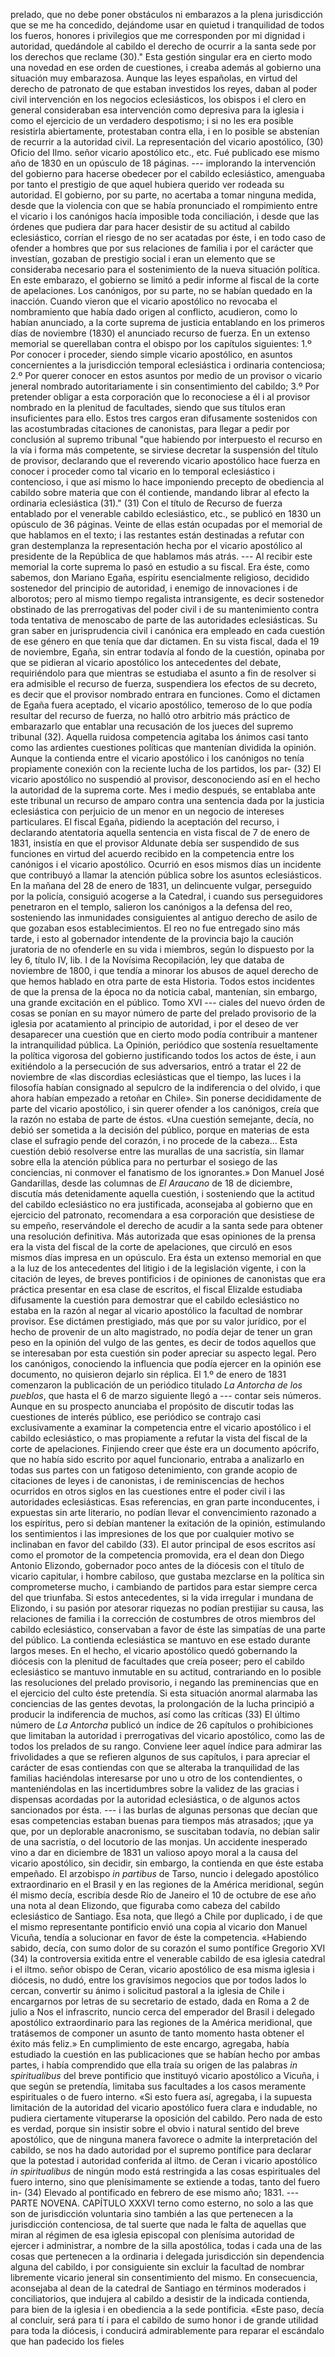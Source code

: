 prelado, que no debe poner obstáculos ni embarazos a la plena jurisdicción que se me ha concedido, dejándome usar en quietud i tranquilidad de todos los fueros, honores i privilegios que me corresponden por mi dignidad i autoridad, quedándole al cabildo el derecho de ocurrir a la santa sede por los derechos que reclame (30)." Esta gestión singular era en cierto modo una novedad en ese orden de cuestiones, i creaba además al gobierno una situación muy embarazosa. Aunque las leyes españolas, en virtud del derecho de patronato de que estaban investidos los reyes, daban al poder civil intervención en los negocios eclesiásticos, los obispos i el clero en general consideraban esa intervención como depresiva para la iglesia i como el ejercicio de un verdadero despotismo; i si no les era posible resistirla abiertamente, protestaban contra ella, i en lo posible se abstenían de recurrir a la autoridad civil. La representación del vicario apostólico, (30) Oficio del Ilmo. señor vicario apostólico etc., etc. Fué publicado ese mismo año de 1830 en un opúsculo de 18 páginas. --- implorando la intervención del gobierno para hacerse obedecer por el cabildo eclesiástico, amenguaba por tanto el prestigio de que aquel hubiera querido ver rodeada su autoridad. El gobierno, por su parte, no acertaba a tomar ninguna medida, desde que la violencia con que se había pronunciado el rompimiento entre el vicario i los canónigos hacía imposible toda conciliación, i desde que las órdenes que pudiera dar para hacer desistir de su actitud al cabildo eclesiástico, corrían el riesgo de no ser acatadas por éste, i en todo caso de ofender a hombres que por sus relaciones de familia i por el carácter que investían, gozaban de prestigio social i eran un elemento que se consideraba necesario para el sostenimiento de la nueva situación política. En este embarazo, el gobierno se limitó a pedir informe al fiscal de la corte de apelaciones. Los canónigos, por su parte, no se habían quedado en la inacción. Cuando vieron que el vicario apostólico no revocaba el nombramiento que había dado origen al conflicto, acudieron, como lo habían anunciado, a la corte suprema de justicia entablando en los primeros días de noviembre (1830) el anunciado recurso de fuerza. En un extenso memorial se querellaban contra el obispo por los capítulos siguientes: 1.º Por conocer i proceder, siendo simple vicario apostólico, en asuntos concernientes a la jurisdicción temporal eclesiástica i ordinaria contenciosa; 2.º Por querer conocer en estos asuntos por medio de un provisor o vicario jeneral nombrado autoritariamente i sin consentimiento del cabildo; 3.º Por pretender obligar a esta corporación que lo reconociese a él i al provisor nombrado en la plenitud de facultades, siendo que sus títulos eran insuficientes para ello. Estos tres cargos eran difusamente sostenidos con las acostumbradas citaciones de canonistas, para llegar a pedir por conclusión al supremo tribunal "que habiendo por interpuesto el recurso en la vía i forma más competente, se sirviese decretar la suspensión del título de provisor, declarando que el reverendo vicario apostólico hace fuerza en conocer i proceder como tal vicario en lo temporal eclesiástico i contencioso, i que así mismo lo hace imponiendo precepto de obediencia al cabildo sobre materia que con él contiende, mandando librar al efecto la ordinaria eclesiástica (31)." (31) Con el título de Recurso de fuerza entablado por el venerable cabildo eclesiástico, etc., se publicó en 1830 un opúsculo de 36 páginas. Veinte de ellas están ocupadas por el memorial de que hablamos en el texto; i las restantes están destinadas a refutar con gran destemplanza la representación hecha por el vicario apostólico al presidente de la República de que hablamos más atrás. --- Al recibir este memorial la corte suprema lo pasó en estudio a su fiscal. Era éste, como sabemos, don Mariano Egaña, espíritu esencialmente religioso, decidido sostenedor del principio de autoridad, i enemigo de innovaciones i de alborotos; pero al mismo tiempo regalista intransigente, es decir sostenedor obstinado de las prerrogativas del poder civil i de su mantenimiento contra toda tentativa de menoscabo de parte de las autoridades eclesiásticas. Su gran saber en jurisprudencia civil i canónica era empleado en cada cuestión de ese género en que tenía que dar dictamen. En su vista fiscal, dada el 19 de noviembre, Egaña, sin entrar todavía al fondo de la cuestión, opinaba por que se pidieran al vicario apostólico los antecedentes del debate, requiriéndolo para que mientras se estudiaba el asunto a fin de resolver si era admisible el recurso de fuerza, suspendiera los efectos de su decreto, es decir que el provisor nombrado entrara en funciones. Como el dictamen de Egaña fuera aceptado, el vicario apostólico, temeroso de lo que podía resultar del recurso de fuerza, no halló otro arbitrio más práctico de embarazarlo que entablar una recusación de los jueces del supremo tribunal (32). Aquella ruidosa competencia agitaba los ánimos casi tanto como las ardientes cuestiones políticas que mantenían dividida la opinión. Aunque la contienda entre el vicario apostólico i los canónigos no tenía propiamente conexión con la reciente lucha de los partidos, los par- (32) El vicario apostólico no suspendió al provisor, desconociendo así en el hecho la autoridad de la suprema corte. Mes i medio después, se entablaba ante este tribunal un recurso de amparo contra una sentencia dada por la justicia eclesiástica con perjuicio de un menor en un negocio de intereses particulares. El fiscal Egaña, pidiendo la aceptación del recurso, i declarando atentatoria aquella sentencia en vista fiscal de 7 de enero de 1831, insistía en que el provisor Aldunate debía ser suspendido de sus funciones en virtud del acuerdo recibido en la competencia entre los canónigos i el vicario apostólico. Ocurrió en esos mismos días un incidente que contribuyó a llamar la atención pública sobre los asuntos eclesiásticos. En la mañana del 28 de enero de 1831, un delincuente vulgar, perseguido por la policía, consiguió acogerse a la Catedral, i cuando sus perseguidores penetraron en el templo, salieron los canónigos a la defensa del reo, sosteniendo las inmunidades consiguientes al antiguo derecho de asilo de que gozaban esos establecimientos. El reo no fue entregado sino más tarde, i esto al gobernador intendente de la provincia bajo la caución juratoria de no ofenderle en su vida i miembros, según lo dispuesto por la ley 6, título IV, lib. I de la Novísima Recopilación, ley que databa de noviembre de 1800, i que tendía a minorar los abusos de aquel derecho de que hemos hablado en otra parte de esta Historia. Todos estos incidentes de que la prensa de la época no da noticia cabal, mantenían, sin embargo, una grande excitación en el público. Tomo XVI --- ciales del nuevo órden de cosas se ponían en su mayor número de parte del prelado provisorio de la iglesia por acatamiento al principio de autoridad, i por el deseo de ver desaparecer una cuestión que en cierto modo podía contribuir a mantener la intranquilidad pública. La Opinión, periódico que sostenía resueltamente la política vigorosa del gobierno justificando todos los actos de éste, i aun exitiéndolo a la persecución de sus adversarios, entró a tratar el 22 de noviembre de «las discordias eclesiásticas que el tiempo, las luces i la filosofía habían consignado al sepulcro de la indiferencia o del olvido, i que ahora habían empezado a retoñar en Chile». Sin ponerse decididamente de parte del vicario apostólico, i sin querer ofender a los canónigos, creía que la razón no estaba de parte de éstos. «Una cuestión semejante, decía, no debió ser sometida a la decisión del público, porque en materias de esta clase el sufragio pende del corazón, i no procede de la cabeza... Esta cuestión debió resolverse entre las murallas de una sacristía, sin llamar sobre ella la atención pública para no perturbar el sosiego de las conciencias, ni conmover el fanatismo de los ignorantes.» Don Manuel José Gandarillas, desde las columnas de *El Araucano* de 18 de diciembre, discutía más detenidamente aquella cuestión, i sosteniendo que la actitud del cabildo eclesiástico no era justificada, aconsejaba al gobierno que en ejercicio del patronato, recomendara a esa corporación que desistiese de su empeño, reservándole el derecho de acudir a la santa sede para obtener una resolución definitiva. Más autorizada que esas opiniones de la prensa era la vista del fiscal de la corte de apelaciones, que circuló en esos mismos días impresa en un opúsculo. Era ésta un extenso memorial en que a la luz de los antecedentes del litigio i de la legislación vigente, i con la citación de leyes, de breves pontificios i de opiniones de canonistas que era práctica presentar en esa clase de escritos, el fiscal Elizalde estudiaba difusamente la cuestión para demostrar que el cabildo eclesiástico no estaba en la razón al negar al vicario apostólico la facultad de nombrar provisor. Ese dictámen prestigiado, más que por su valor jurídico, por el hecho de provenir de un alto magistrado, no podía dejar de tener un gran peso en la opinión del vulgo de las gentes, es decir de todos aquellos que se interesaban por esta cuestión sin poder apreciar su aspecto legal. Pero los canónigos, conociendo la influencia que podía ejercer en la opinión ese documento, no quisieron dejarlo sin réplica. El 1.º de enero de 1831 comenzaron la publicación de un periódico titulado *La Antorcha de los pueblos*, que hasta el 6 de marzo siguiente llegó a --- contar seis números. Aunque en su prospecto anunciaba el propósito de discutir todas las cuestiones de interés público, ese periódico se contrajo casi exclusivamente a examinar la competencia entre el vicario apostólico i el cabildo eclesiástico, o mas propiamente a refutar la vista del fiscal de la corte de apelaciones. Finjiendo creer que éste era un documento apócrifo, que no había sido escrito por aquel funcionario, entraba a analizarlo en todas sus partes con un fatigoso detenimiento, con grande acopio de citaciones de leyes i de canonistas, i de reminiscencias de hechos ocurridos en otros siglos en las cuestiones entre el poder civil i las autoridades eclesiásticas. Esas referencias, en gran parte inconducentes, i expuestas sin arte literario, no podían llevar el convencimiento razonado a los espíritus, pero si debían mantener la exitación de la opinión, estimulando los sentimientos i las impresiones de los que por cualquier motivo se inclinaban en favor del cabildo (33). El autor principal de esos escritos así como el promotor de la competencia promovida, era el dean don Diego Antonio Elizondo, gobernador poco antes de la diócesis con el título de vicario capitular, i hombre cabiloso, que gustaba mezclarse en la política sin comprometerse mucho, i cambiando de partidos para estar siempre cerca del que triunfaba. Si estos antecedentes, si la vida irregular i mundana de Elizondo, i su pasión por atesorar riquezas no podían prestijiar su causa, las relaciones de familia i la corrección de costumbres de otros miembros del cabildo eclesiástico, conservaban a favor de éste las simpatías de una parte del público. La contienda eclesiástica se mantuvo en ese estado durante largos meses. En el hecho, el vicario apostólico quedó gobernando la diócesis con la plenitud de facultades que creía poseer; pero el cabildo eclesiástico se mantuvo inmutable en su actitud, contrariando en lo posible las resoluciones del prelado provisorio, i negando las preminencias que en el ejercicio del culto éste pretendía. Si esta situación anormal alarmaba las conciencias de las gentes devotas, la prolongación de la lucha principió a producir la indiferencia de muchos, así como las críticas (33) El último número de *La Antorcha* publicó un índice de 26 capítulos o prohibiciones que limitaban la autoridad i prerrogativas del vicario apostólico, como las de todos los prelados de su rango. Conviene leer aquel índice para admirar las frivolidades a que se refieren algunos de sus capítulos, i para apreciar el carácter de esas contiendas con que se alteraba la tranquilidad de las familias haciéndolas interesarse por uno u otro de los contendientes, o manteniéndolas en las incertidumbres sobre la validez de las gracias i dispensas acordadas por la autoridad eclesiástica, o de algunos actos sancionados por ésta. --- i las burlas de algunas personas que decían que esas competencias estaban buenas para tiempos más atrasados; ¡que ya que, por un deplorable anacronismo, se suscitaban todavía, no debían salir de una sacristía, o del locutorio de las monjas. Un accidente inesperado vino a dar en diciembre de 1831 un valioso apoyo moral a la causa del vicario apostólico, sin decidir, sin embargo, la contienda en que éste estaba empeñado. El arzobispo *in partibus* de Tarso, nuncio i delegado apostólico extraordinario en el Brasil y en las regiones de la América meridional, según él mismo decía, escribía desde Río de Janeiro el 10 de octubre de ese año una nota al dean Elizondo, que figuraba como cabeza del cabildo eclesiástico de Santiago. Esa nota, que llegó a Chile por duplicado, i de que el mismo representante pontificio envió una copia al vicario don Manuel Vicuña, tendía a solucionar en favor de éste la competencia. «Habiendo sabido, decía, con sumo dolor de su corazón el sumo pontífice Gregorio XVI (34) la controversia exitida entre el venerable cabildo de esa iglesia catedral i el iltmo. señor obispo de Ceran, vicario apostólico de esa misma iglesia i diócesis, no dudó, entre los gravísimos negocios que por todos lados lo cercan, convertir su ánimo i solicitud pastoral a la iglesia de Chile i encargarnos por letras de su secretario de estado, dada en Roma a 2 de julio a Nos el infrascrito, nuncio cerca del emperador del Brasil i delegado apostólico extraordinario para las regiones de la América meridional, que tratásemos de componer un asunto de tanto momento hasta obtener el éxito más feliz.» En cumplimiento de este encargo, agregaba, había estudiado la cuestión en las publicaciones que se habían hecho por ambas partes, i había comprendido que ella traía su origen de las palabras *in spiritualibus* del breve pontificio que instituyó vicario apostólico a Vicuña, i que según se pretendía, limitaba sus facultades a los casos meramente espirituales o de fuero interno. «Si esto fuera así, agregaba, i la supuesta limitación de la autoridad del vicario apostólico fuera clara e indudable, no pudiera ciertamente vituperarse la oposición del cabildo. Pero nada de esto es verdad, porque sin insistir sobre el obvio i natural sentido del breve apostólico, que de ninguna manera favorece o admite la interpretación del cabildo, se nos ha dado autoridad por el supremo pontífice para declarar que la potestad i autoridad conferida al iltmo. de Ceran i vicario apostólico *in spiritualibus* de ningún modo está restringida a las cosas espirituales del fuero interno, sino que plenísimamente se extiende a todas, tanto del fuero in- (34) Elevado al pontificado en febrero de ese mismo año; 1831. --- PARTE NOVENA. CAPÍTULO XXXVI terno como esterno, no solo a las que son de jurisdicción voluntaria sino también a las que pertenecen a la jurisdicción contenciosa, de tal suerte que nada le falta de aquellas que miran al régimen de esa iglesia episcopal con plenísima autoridad de ejercer i administrar, a nombre de la silla apostólica, todas i cada una de las cosas que pertenecen a la ordinaria i delegada jurisdicción sin dependencia alguna del cabildo, i por consiguiente sin excluir la facultad de nombrar libremente vicario jeneral sin consentimiento del mismo. En consecuencia, aconsejaba al dean de la catedral de Santiago en términos moderados i conciliatorios, que indujera al cabildo a desistir de la indicada contienda, para bien de la iglesia i en obediencia a la sede pontificia. «Este paso, decía al concluir, será para tí i para el cabildo de sumo honor i de grande utilidad para toda la diócesis, i conducirá admirablemente para reparar el escándalo que han padecido los fieles